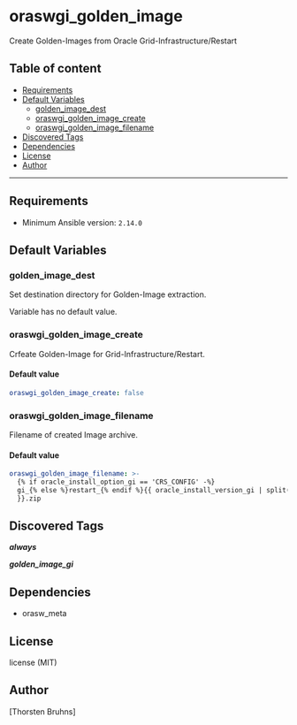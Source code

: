 # oraswgi_golden_image

Create Golden-Images from Oracle Grid-Infrastructure/Restart

## Table of content

- [Requirements](#requirements)
- [Default Variables](#default-variables)
  - [golden_image_dest](#golden_image_dest)
  - [oraswgi_golden_image_create](#oraswgi_golden_image_create)
  - [oraswgi_golden_image_filename](#oraswgi_golden_image_filename)
- [Discovered Tags](#discovered-tags)
- [Dependencies](#dependencies)
- [License](#license)
- [Author](#author)

---

## Requirements

- Minimum Ansible version: `2.14.0`

## Default Variables

### golden_image_dest

Set destination directory for Golden-Image extraction.

Variable has no default value.

### oraswgi_golden_image_create

Crfeate Golden-Image for Grid-Infrastructure/Restart.

#### Default value

```YAML
oraswgi_golden_image_create: false
```

### oraswgi_golden_image_filename

Filename of created Image archive.

#### Default value

```YAML
oraswgi_golden_image_filename: >-
  {% if oracle_install_option_gi == 'CRS_CONFIG' -%}
  gi_{% else %}restart_{% endif %}{{ oracle_install_version_gi | split('.') | first
  }}.zip
```

## Discovered Tags

**_always_**

**_golden_image_gi_**

## Dependencies

- orasw_meta

## License

license (MIT)

## Author

[Thorsten Bruhns]
